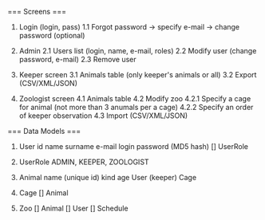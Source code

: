 === Screens ===

1. Login (login, pass)
1.1 Forgot password -> specify e-mail -> change password (optional)

2. Admin
2.1 Users list (login, name, e-mail, roles)
2.2 Modify user (change password, e-mail)
2.3 Remove user

3. Keeper screen
3.1 Animals table (only keeper's animals or all)
3.2 Export (CSV/XML/JSON)

4. Zoologist screen
4.1 Animals table
4.2 Modify zoo
4.2.1 Specify a cage for animal (not more than 3 anumals per a cage)
4.2.2 Specify an order of keeper observation
4.3 Import (CSV/XML/JSON)

=== Data Models ===

1. User
id
name
surname
e-mail
login
password (MD5 hash)
[] UserRole

2. UserRole
ADMIN,
KEEPER,
ZOOLOGIST

3. Animal
name (unique id)
kind
age
User (keeper)
Cage

4. Cage
[] Animal

5. Zoo
[] Animal
[] User
[] Schedule

